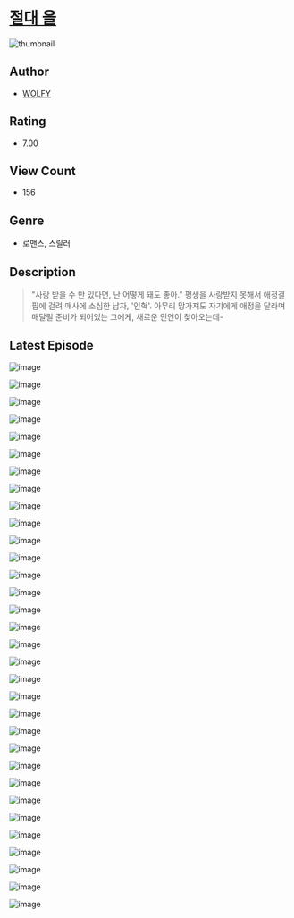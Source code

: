 # [절대 을](https://comic.naver.com/challenge/list?titleId=810190)
![thumbnail](https://image-comic.pstatic.net/user_contents_data/challenge_comic/2023/05/23/361079/upload_7220787946228704306_480x623.jpeg)

## Author
- [WOLFY](https://comic.naver.com/artistTitle?id=361079)

## Rating
- 7.00

## View Count
- 156

## Genre
- 로맨스, 스릴러

## Description
> "사랑 받을 수 만 있다면, 난 어떻게 돼도 좋아." 평생을 사랑받지 못해서 애정결핍에 걸려 매사에 소심한 남자, '인혁'. 아무리 망가져도 자기에게 애정을 달라며 매달릴 준비가 되어있는 그에게, 새로운 인연이 찾아오는데-


## Latest Episode
![image](https://image-comic.pstatic.net/user_contents_data/challenge_comic/2023/05/23/361079/upload_3774972204687832882.jpeg)

![image](https://image-comic.pstatic.net/user_contents_data/challenge_comic/2023/05/23/361079/upload_4135764842994153266.jpeg)

![image](https://image-comic.pstatic.net/user_contents_data/challenge_comic/2023/05/23/361079/upload_4122256431241573476.jpeg)

![image](https://image-comic.pstatic.net/user_contents_data/challenge_comic/2023/05/23/361079/upload_7219614569817465913.jpeg)

![image](https://image-comic.pstatic.net/user_contents_data/challenge_comic/2023/05/23/361079/upload_7364846874491631972.jpeg)

![image](https://image-comic.pstatic.net/user_contents_data/challenge_comic/2023/05/23/361079/upload_4050480106004755255.jpeg)

![image](https://image-comic.pstatic.net/user_contents_data/challenge_comic/2023/05/23/361079/upload_7234243773770786105.jpeg)

![image](https://image-comic.pstatic.net/user_contents_data/challenge_comic/2023/05/23/361079/upload_3977860863509281125.jpeg)

![image](https://image-comic.pstatic.net/user_contents_data/challenge_comic/2023/05/23/361079/upload_7363494470978462260.jpeg)

![image](https://image-comic.pstatic.net/user_contents_data/challenge_comic/2023/05/23/361079/upload_7366025563824469857.jpeg)

![image](https://image-comic.pstatic.net/user_contents_data/challenge_comic/2023/05/23/361079/upload_4063148691982398265.jpeg)

![image](https://image-comic.pstatic.net/user_contents_data/challenge_comic/2023/05/23/361079/upload_3617855287365678897.jpeg)

![image](https://image-comic.pstatic.net/user_contents_data/challenge_comic/2023/05/23/361079/upload_7077465313565093940.jpeg)

![image](https://image-comic.pstatic.net/user_contents_data/challenge_comic/2023/05/23/361079/upload_7293691957994611044.jpeg)

![image](https://image-comic.pstatic.net/user_contents_data/challenge_comic/2023/05/23/361079/upload_7306077084703732024.jpeg)

![image](https://image-comic.pstatic.net/user_contents_data/challenge_comic/2023/05/23/361079/upload_3906370419933394017.jpeg)

![image](https://image-comic.pstatic.net/user_contents_data/challenge_comic/2023/05/23/361079/upload_7234529647636329520.jpeg)

![image](https://image-comic.pstatic.net/user_contents_data/challenge_comic/2023/05/23/361079/upload_3846413171143555128.jpeg)

![image](https://image-comic.pstatic.net/user_contents_data/challenge_comic/2023/05/23/361079/upload_3473227929576891443.jpeg)

![image](https://image-comic.pstatic.net/user_contents_data/challenge_comic/2023/05/23/361079/upload_7293406106527216953.jpeg)

![image](https://image-comic.pstatic.net/user_contents_data/challenge_comic/2023/05/23/361079/upload_3978710605622632757.jpeg)

![image](https://image-comic.pstatic.net/user_contents_data/challenge_comic/2023/05/23/361079/upload_3559642743731075378.jpeg)

![image](https://image-comic.pstatic.net/user_contents_data/challenge_comic/2023/05/23/361079/upload_3906088047207473974.jpeg)

![image](https://image-comic.pstatic.net/user_contents_data/challenge_comic/2023/05/23/361079/upload_4050814568026956389.jpeg)

![image](https://image-comic.pstatic.net/user_contents_data/challenge_comic/2023/05/23/361079/upload_3618697509749417010.jpeg)

![image](https://image-comic.pstatic.net/user_contents_data/challenge_comic/2023/05/23/361079/upload_7292844248253280560.jpeg)

![image](https://image-comic.pstatic.net/user_contents_data/challenge_comic/2023/05/23/361079/upload_3847026487285868130.jpeg)

![image](https://image-comic.pstatic.net/user_contents_data/challenge_comic/2023/05/23/361079/upload_7089340025522305335.jpeg)

![image](https://image-comic.pstatic.net/user_contents_data/challenge_comic/2023/05/23/361079/upload_3834591204924798565.jpeg)

![image](https://image-comic.pstatic.net/user_contents_data/challenge_comic/2023/05/23/361079/upload_3847307056128407908.jpeg)

![image](https://image-comic.pstatic.net/user_contents_data/challenge_comic/2023/05/23/361079/upload_7077519390625915490.jpeg)

![image](https://image-comic.pstatic.net/user_contents_data/challenge_comic/2023/05/23/361079/upload_3559028125418926129.jpeg)
